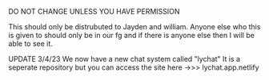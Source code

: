 DO NOT CHANGE UNLESS YOU HAVE PERMISSION

This should only be distrubuted to Jayden and william.
Anyone else who this is given to should only be in our fg and if there is anyone else then I will be able to see it. 

UPDATE 3/4/23
We now have a new chat system called "lychat"
It is a seperate repository but you can access the site here ->>> lychat.app.netlify

